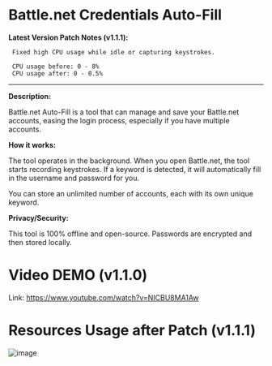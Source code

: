 # Battle.net Credentials Auto-Fill

**Latest Version Patch Notes (v1.1.1):**

     Fixed high CPU usage while idle or capturing keystrokes.
     
     CPU usage before: 0 - 8%
     CPU usage after: 0 - 0.5%


---
**Description:**

Battle.net Auto-Fill is a tool that can manage and save your Battle.net accounts, easing the login process, especially if you have multiple accounts.

**How it works:**

The tool operates in the background. When you open Battle.net, the tool starts recording keystrokes. If a keyword is detected, it will automatically fill in the username and password for you.

You can store an unlimited number of accounts, each with its own unique keyword.


**Privacy/Security:**

This tool is 100% offline and open-source. Passwords are encrypted and then stored locally.

# Video DEMO (v1.1.0)

Link: https://www.youtube.com/watch?v=NICBU8MA1Aw


# Resources Usage after Patch (v1.1.1)

![image](https://github.com/StraightouttaIG/Battle.net-Auto-Fill/assets/72385671/c4451f7f-3a73-405e-944d-102118e7dc50)
